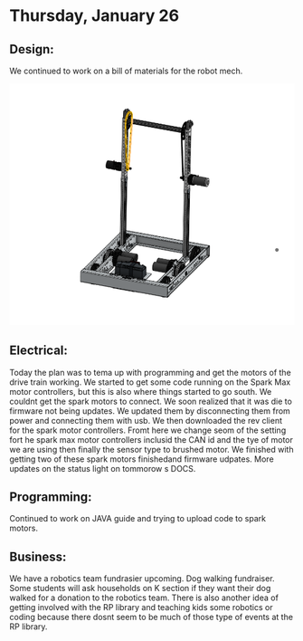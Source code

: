 
# Thursday, January 26

## Design: 
We continued to work on a bill of materials for the robot mech. 

![This is an image](https://github.com/AlexN0va/2023-FRC-team-9111-DOCS/blob/main/01.26.2023/Screenshot%202023-02-01%20231131.png)


## Electrical: 

Today the plan was to tema up with programming and get the motors of the drive train working. We started to get some code running on the Spark Max motor controllers, but this is also where things started to go south. We couldnt get the spark motors to connect. We soon realized that it was die to firmware not being updates. We updated them by disconnecting them from power and connecting them with usb. We then downloaded the rev client for the spark motor controllers. Fromt here we change seom of the setting fort he spark max motor controllers inclusid the CAN id and the tye of motor we are using then finally the sensor type to brushed motor. We finished with getting two of these spark motors finishedand firmware udpates. More updates on the status light on tommorow s DOCS. 

## Programming: 

Continued to work on JAVA guide and trying to upload code to spark motors. 

## Business: 

We have a robotics team fundrasier upcoming. Dog walking fundraiser. Some students will ask households on K section if they want their dog walked for a donation to the robotics team. There is also another idea of getting involved with the RP library and teaching kids some robotics or coding because there dosnt seem to be much of those type of events at the RP library. 

